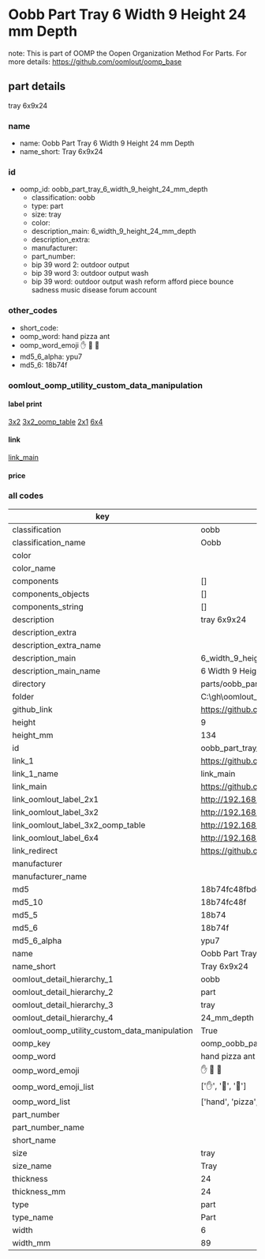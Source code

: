 # Oobb Part Tray 6 Width 9 Height 24 mm Depth  

note: This is part of OOMP the Oopen Organization Method For Parts. For more details: https://github.com/oomlout/oomp_base

##  part details
  



tray 6x9x24



### name
* name: Oobb Part Tray 6 Width 9 Height 24 mm Depth
* name_short: Tray 6x9x24 
### id
* oomp_id: oobb_part_tray_6_width_9_height_24_mm_depth
  * classification: oobb
  * type: part
  * size: tray
  * color: 
  * description_main: 6_width_9_height_24_mm_depth
  * description_extra: 
  * manufacturer: 
  * part_number: 
  * bip 39 word 2: outdoor output
  * bip 39 word 3: outdoor output wash
  * bip 39 word: outdoor output wash reform afford piece bounce sadness music disease forum account

### other_codes
* short_code: 
* oomp_word: hand pizza ant
* oomp_word_emoji :hand: :pizza: :ant:
* md5_6_alpha: ypu7
* md5_6: 18b74f






### oomlout_oomp_utility_custom_data_manipulation
#### label print
[3x2](http://192.168.1.245:1112/?label=oomp%20ypu7)
[3x2_oomp_table](http://192.168.1.108:1112/?label=oomp%20ypu7)
[2x1](http://192.168.1.242:1112/?label=oomp%20ypu7)
[6x4](http://192.168.1.55:1112/?label=oomp%20ypu7)    

#### link

[link_main](https://github.com/oomlout/oomlout_oobb_version_4_generated_parts/tree/main/navigation_oomp/oobb/part/tray/6_width_9_height_24_mm_depth/part)                              

#### price







### all codes 
| key | value |  
| --- | --- |  
| classification | oobb |  
| classification_name | Oobb |  
| color |  |  
| color_name |  |  
| components | [] |  
| components_objects | [] |  
| components_string | [] |  
| description | tray 6x9x24 |  
| description_extra |  |  
| description_extra_name |  |  
| description_main | 6_width_9_height_24_mm_depth |  
| description_main_name | 6 Width 9 Height 24 mm Depth |  
| directory | parts/oobb_part_tray_6_width_9_height_24_mm_depth |  
| folder | C:\gh\oomlout_oobb_version_4_generated_parts\parts\oobb_part_tray_6_width_9_height_24_mm_depth |  
| github_link | https://github.com/oomlout/oomlout_oomp_part_src/tree/main/parts/oobb_part_tray_6_width_9_height_24_mm_depth |  
| height | 9 |  
| height_mm | 134 |  
| id | oobb_part_tray_6_width_9_height_24_mm_depth |  
| link_1 | https://github.com/oomlout/oomlout_oobb_version_4_generated_parts/tree/main/navigation_oomp/oobb/part/tray/6_width_9_height_24_mm_depth/part |  
| link_1_name | link_main |  
| link_main | https://github.com/oomlout/oomlout_oobb_version_4_generated_parts/tree/main/navigation_oomp/oobb/part/tray/6_width_9_height_24_mm_depth/part |  
| link_oomlout_label_2x1 | http://192.168.1.242:1112/?label=oomp%20ypu7 |  
| link_oomlout_label_3x2 | http://192.168.1.245:1112/?label=oomp%20ypu7 |  
| link_oomlout_label_3x2_oomp_table | http://192.168.1.108:1112/?label=oomp%20ypu7 |  
| link_oomlout_label_6x4 | http://192.168.1.55:1112/?label=oomp%20ypu7 |  
| link_redirect | https://github.com/oomlout/oomlout_oobb_version_4_generated_parts/tree/main/parts/oobb_tray_06_09_24 |  
| manufacturer |  |  
| manufacturer_name |  |  
| md5 | 18b74fc48fbde34e91823b45eee75ce9 |  
| md5_10 | 18b74fc48f |  
| md5_5 | 18b74 |  
| md5_6 | 18b74f |  
| md5_6_alpha | ypu7 |  
| name | Oobb Part Tray 6 Width 9 Height 24 mm Depth |  
| name_short | Tray 6x9x24  |  
| oomlout_detail_hierarchy_1 | oobb |  
| oomlout_detail_hierarchy_2 | part |  
| oomlout_detail_hierarchy_3 | tray |  
| oomlout_detail_hierarchy_4 | 24_mm_depth |  
| oomlout_oomp_utility_custom_data_manipulation | True |  
| oomp_key | oomp_oobb_part_tray_6_width_9_height_24_mm_depth |  
| oomp_word | hand pizza ant |  
| oomp_word_emoji | :hand: :pizza: :ant: |  
| oomp_word_emoji_list | [':hand:', ':pizza:', ':ant:'] |  
| oomp_word_list | ['hand', 'pizza', 'ant'] |  
| part_number |  |  
| part_number_name |  |  
| short_name |  |  
| size | tray |  
| size_name | Tray |  
| thickness | 24 |  
| thickness_mm | 24 |  
| type | part |  
| type_name | Part |  
| width | 6 |  
| width_mm | 89 |  
